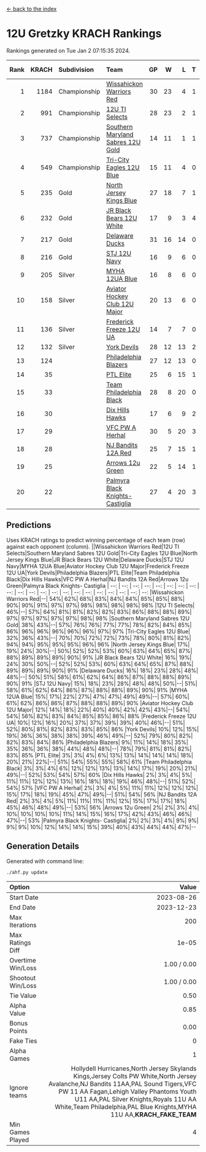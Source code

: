 [<- back to the index](readme.md)
# 12U Gretzky KRACH Rankings
Rankings generated on Tue Jan  2 07:15:35 2024.

Rank|KRACH|Subdivision|Team|GP|W|L|T|OTW|OTL|SoS|Exp Wins|Win Diff
---:|---:|:---|:---|---:|---:|---:|---:|---:|---:|---:|---:|---:
1|1184|Championship|[Wissahickon Warriors Red](https://gamesheetstats.com/seasons/3659/teams/140468/schedule)|30|23|4|1|2|0|261|26.4|0.0
2|991|Championship|[12U TI Selects](https://gamesheetstats.com/seasons/3659/teams/140450/schedule)|28|23|2|1|0|2|249|24.4|0.0
3|737|Championship|[Southern Maryland Sabres 12U Gold](https://gamesheetstats.com/seasons/3659/teams/140463/schedule)|14|11|1|1|0|1|241|12.4|0.0
4|549|Championship|[Tri-City Eagles 12U Blue](https://gamesheetstats.com/seasons/3659/teams/140466/schedule)|15|11|4|0|0|0|306|11.9|0.0
5|235|Gold|[North Jersey Kings Blue](https://gamesheetstats.com/seasons/3659/teams/140459/schedule)|27|18|7|1|1|0|169|20.4|0.0
6|232|Gold|[JR Black Bears 12U White](https://gamesheetstats.com/seasons/3659/teams/140456/schedule)|17|9|3|4|0|1|301|11.9|0.0
7|217|Gold|[Delaware Ducks](https://gamesheetstats.com/seasons/3659/teams/140453/schedule)|31|16|14|0|1|0|393|17.8|-0.0
8|216|Gold|[STJ 12U Navy](https://gamesheetstats.com/seasons/3659/teams/140464/schedule)|16|9|6|0|1|0|262|10.9|0.0
9|205|Silver|[MYHA 12UA Blue](https://gamesheetstats.com/seasons/3659/teams/140457/schedule)|16|8|6|0|1|1|335|9.9|0.0
10|158|Silver|[Aviator Hockey Club 12U Major](https://gamesheetstats.com/seasons/3659/teams/140452/schedule)|20|13|6|0|1|0|142|14.9|0.0
11|136|Silver|[Frederick Freeze 12U UA](https://gamesheetstats.com/seasons/3659/teams/140455/schedule)|14|7|7|0|0|0|295|7.9|0.0
12|132|Silver|[York Devils](https://gamesheetstats.com/seasons/3659/teams/140469/schedule)|28|12|13|2|1|0|449|14.8|-0.0
13|124||[Philadelphia Blazers](https://gamesheetstats.com/seasons/3659/teams/140461/schedule)|27|12|13|0|1|1|319|13.9|0.0
14|35||[PTL Elite](https://gamesheetstats.com/seasons/3659/teams/140462/schedule)|25|6|15|1|1|2|241|8.4|0.0
15|33||[Team Philadelphia Black](https://gamesheetstats.com/seasons/3659/teams/140465/schedule)|28|8|20|0|0|0|192|8.9|0.0
16|30||[Dix Hills Hawks](https://gamesheetstats.com/seasons/3659/teams/140454/schedule)|17|6|9|2|0|0|81|7.9|0.0
17|29||[VFC PW A Herhal](https://gamesheetstats.com/seasons/3659/teams/140467/schedule)|30|5|20|3|1|1|226|8.4|0.0
18|28||[NJ Bandits 12A Red](https://gamesheetstats.com/seasons/3659/teams/140458/schedule)|25|7|15|1|0|2|210|8.4|0.0
19|25||[Arrows 12u Green](https://gamesheetstats.com/seasons/3659/teams/140451/schedule)|22|5|14|1|2|0|144|8.4|0.0
20|22||[Palmyra Black Knights- Castiglia](https://gamesheetstats.com/seasons/3659/teams/140460/schedule)|27|4|20|3|0|0|320|6.4|0.0

## Predictions
Uses KRACH ratings to predict winning percentage of each team (row) against each opponent (column).
||Wissahickon Warriors Red|12U TI Selects|Southern Maryland Sabres 12U Gold|Tri-City Eagles 12U Blue|North Jersey Kings Blue|JR Black Bears 12U White|Delaware Ducks|STJ 12U Navy|MYHA 12UA Blue|Aviator Hockey Club 12U Major|Frederick Freeze 12U UA|York Devils|Philadelphia Blazers|PTL Elite|Team Philadelphia Black|Dix Hills Hawks|VFC PW A Herhal|NJ Bandits 12A Red|Arrows 12u Green|Palmyra Black Knights- Castiglia
| --: | --: | --: | --: | --: | --: | --: | --: | --: | --: | --: | --: | --: | --: | --: | --: | --: | --: | --: | --: | --: 
|Wissahickon Warriors Red|--| 54%| 62%| 68%| 83%| 84%| 84%| 85%| 85%| 88%| 90%| 90%| 91%| 97%| 97%| 98%| 98%| 98%| 98%| 98%
|12U TI Selects| 46%|--| 57%| 64%| 81%| 81%| 82%| 82%| 83%| 86%| 88%| 88%| 89%| 97%| 97%| 97%| 97%| 97%| 98%| 98%
|Southern Maryland Sabres 12U Gold| 38%| 43%|--| 57%| 76%| 76%| 77%| 77%| 78%| 82%| 84%| 85%| 86%| 96%| 96%| 96%| 96%| 96%| 97%| 97%
|Tri-City Eagles 12U Blue| 32%| 36%| 43%|--| 70%| 70%| 72%| 72%| 73%| 78%| 80%| 81%| 82%| 94%| 94%| 95%| 95%| 95%| 96%| 96%
|North Jersey Kings Blue| 17%| 19%| 24%| 30%|--| 50%| 52%| 52%| 53%| 60%| 63%| 64%| 65%| 87%| 88%| 89%| 89%| 89%| 90%| 91%
|JR Black Bears 12U White| 16%| 19%| 24%| 30%| 50%|--| 52%| 52%| 53%| 60%| 63%| 64%| 65%| 87%| 88%| 89%| 89%| 89%| 90%| 91%
|Delaware Ducks| 16%| 18%| 23%| 28%| 48%| 48%|--| 50%| 51%| 58%| 61%| 62%| 64%| 86%| 87%| 88%| 88%| 89%| 90%| 91%
|STJ 12U Navy| 15%| 18%| 23%| 28%| 48%| 48%| 50%|--| 51%| 58%| 61%| 62%| 64%| 86%| 87%| 88%| 88%| 89%| 90%| 91%
|MYHA 12UA Blue| 15%| 17%| 22%| 27%| 47%| 47%| 49%| 49%|--| 57%| 60%| 61%| 62%| 86%| 86%| 87%| 88%| 88%| 89%| 90%
|Aviator Hockey Club 12U Major| 12%| 14%| 18%| 22%| 40%| 40%| 42%| 42%| 43%|--| 54%| 54%| 56%| 82%| 83%| 84%| 85%| 85%| 86%| 88%
|Frederick Freeze 12U UA| 10%| 12%| 16%| 20%| 37%| 37%| 39%| 39%| 40%| 46%|--| 51%| 52%| 80%| 81%| 82%| 83%| 83%| 85%| 86%
|York Devils| 10%| 12%| 15%| 19%| 36%| 36%| 38%| 38%| 39%| 46%| 49%|--| 52%| 79%| 80%| 82%| 82%| 83%| 84%| 86%
|Philadelphia Blazers|  9%| 11%| 14%| 18%| 35%| 35%| 36%| 36%| 38%| 44%| 48%| 48%|--| 78%| 79%| 81%| 81%| 82%| 83%| 85%
|PTL Elite|  3%|  3%|  4%|  6%| 13%| 13%| 14%| 14%| 14%| 18%| 20%| 21%| 22%|--| 51%| 54%| 55%| 55%| 58%| 61%
|Team Philadelphia Black|  3%|  3%|  4%|  6%| 12%| 12%| 13%| 13%| 14%| 17%| 19%| 20%| 21%| 49%|--| 52%| 53%| 54%| 57%| 60%
|Dix Hills Hawks|  2%|  3%|  4%|  5%| 11%| 11%| 12%| 12%| 13%| 16%| 18%| 18%| 19%| 46%| 48%|--| 51%| 52%| 54%| 57%
|VFC PW A Herhal|  2%|  3%|  4%|  5%| 11%| 11%| 12%| 12%| 12%| 15%| 17%| 18%| 19%| 45%| 47%| 49%|--| 51%| 54%| 56%
|NJ Bandits 12A Red|  2%|  3%|  4%|  5%| 11%| 11%| 11%| 11%| 12%| 15%| 17%| 17%| 18%| 45%| 46%| 48%| 49%|--| 53%| 56%
|Arrows 12u Green|  2%|  2%|  3%|  4%| 10%| 10%| 10%| 10%| 11%| 14%| 15%| 16%| 17%| 42%| 43%| 46%| 46%| 47%|--| 53%
|Palmyra Black Knights- Castiglia|  2%|  2%|  3%|  4%|  9%|  9%|  9%|  9%| 10%| 12%| 14%| 14%| 15%| 39%| 40%| 43%| 44%| 44%| 47%|--

## Generation Details

Generated with command line:
```
./ahf.py update
```

| Option | Value |
| :----- | ----: |
| Start Date | 2023-08-26 |
| End Date | 2023-12-23 |
| Max Iterations | 200 |
| Max Ratings Diff | 1e-05 |
| Overtime Win/Loss | 1.00 / 0.00 |
| Shootout Win/Loss | 1.00 / 0.00 |
| Tie Value | 0.50 |
| Alpha Value | 0.85 |
| Bonus Points | 0.00 |
| Fake Ties | 0 |
| Alpha Games | 1 |
| Ignore teams | Hollydell Hurricanes,North Jersey Skylands Kings,Jersey Colts PW White,North Jersey Avalanche,NJ Bandits 11AA,PAL Sound Tigers,VFC PW 11 AA Fagan,Lehigh Valley Phantoms Youth U11 AA,PAL Silver Knights,Royals 11U AA White,Team Philadelphia,PAL Blue Knights,MYHA 11U AA,__KRACH_FAKE_TEAM__ |
| Min Games Played | 4 |


